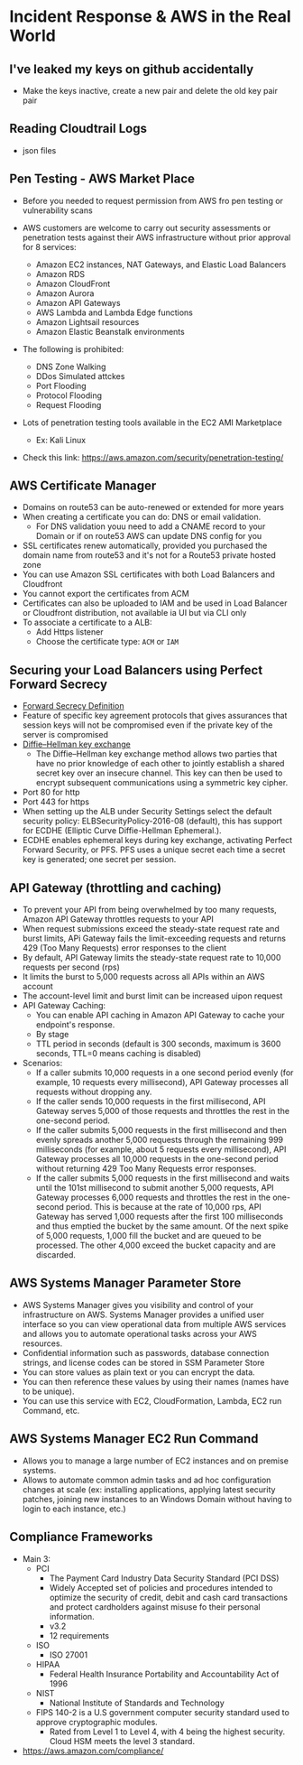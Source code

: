 # Incident Response & AWS in the Real World

## I've leaked my keys on github accidentally
- Make the keys inactive, create a new pair and delete the old key pair pair

## Reading Cloudtrail Logs
- json files

## Pen Testing - AWS Market Place
- Before you needed to request permission from AWS fro pen testing or vulnerability scans
- AWS customers are welcome to carry out security assessments or penetration tests against their AWS infrastructure without prior approval for 8 services:
    - Amazon EC2 instances, NAT Gateways, and Elastic Load Balancers
    - Amazon RDS
    - Amazon CloudFront
    - Amazon Aurora
    - Amazon API Gateways
    - AWS Lambda and Lambda Edge functions
    - Amazon Lightsail resources
    - Amazon Elastic Beanstalk environments

- The following is prohibited:
    - DNS Zone Walking
    - DDos Simulated attckes
    - Port Flooding
    - Protocol Flooding
    - Request Flooding
- Lots of penetration testing tools available in the EC2 AMI Marketplace
    - Ex:  Kali Linux
- Check this link:  https://aws.amazon.com/security/penetration-testing/

## AWS Certificate Manager
- Domains on route53 can be auto-renewed or extended for more years
- When creating a certificate you can do:  DNS or email validation.
    - For DNS validation youu need to add a CNAME record to your Domain or if on route53 AWS can update DNS config for you
- SSL certificates renew automatically, provided you purchased the domain name from route53 and it's not for a Route53 private hosted zone
- You can use Amazon SSL certificates with both Load Balancers and Cloudfront
- You cannot export the certificates from ACM
- Certificates can also be uploaded to IAM and be used in Load Balancer or Cloudfront distribution, not available ia UI but via CLI only
- To associate a certificate to a ALB:
    - Add Https listener
    - Choose the certificate type:  `ACM` or `IAM` 

## Securing your Load Balancers using Perfect Forward Secrecy
- [Forward Secrecy Definition](https://en.wikipedia.org/wiki/Forward_secrecy)
-  Feature of specific key agreement protocols that gives assurances that session keys will not be compromised even if the private key of the server is compromised
- [Diffie–Hellman key exchange](https://en.wikipedia.org/wiki/Diffie%E2%80%93Hellman_key_exchange)
    - The Diffie–Hellman key exchange method allows two parties that have no prior knowledge of each other to jointly establish a shared secret key over an insecure channel. This key can then be used to encrypt subsequent communications using a symmetric key cipher.
- Port 80 for http 
- Port 443 for https
- When setting up the ALB under Security Settings select the default security policy:  ELBSecurityPolicy-2016-08 (default), this has support for ECDHE (Elliptic Curve Diffie-Hellman Ephemeral.). 
- ECDHE enables ephemeral keys during key exchange, activating Perfect Forward Security, or PFS. PFS uses a unique secret each time a secret key is generated; one secret per session. 

## API Gateway (throttling and caching)
- To prevent your API from being overwhelmed by too many requests, Amazon API Gateway throttles requests to your API
- When request submissions exceed the steady-state request rate and burst limits, APi Gateway fails the limit-exceeding requests and returns 429 (Too Many Requests) error responses to the client
- By default, API Gateway limits the steady-state request rate to 10,000 requests per second (rps)
- It limits the burst to 5,000 requests across all APIs within an AWS account
- The account-level limit and burst limit can be increased uipon request
- API Gateway Caching:
    - You can enable API caching in Amazon API Gateway to cache your endpoint's response.
    - By stage
    - TTL period in seconds (default is 300 seconds, maximum is 3600 seconds, TTL=0 means caching is disabled)
- Scenarios:
    - If a caller submits 10,000 requests in a one second period evenly (for example, 10 requests every millisecond), API Gateway processes all requests without dropping any.
    - If the caller sends 10,000 requests in the first millisecond, API Gateway serves 5,000 of those requests and throttles the rest in the one-second period.
    - If the caller submits 5,000 requests in the first millisecond and then evenly spreads another 5,000 requests through the remaining 999 milliseconds (for example, about 5 requests every millisecond), API Gateway processes all 10,000 requests in the one-second period without returning 429 Too Many Requests error responses.
    - If the caller submits 5,000 requests in the first millisecond and waits until the 101st millisecond to submit another 5,000 requests, API Gateway processes 6,000 requests and throttles the rest in the one-second period. This is because at the rate of 10,000 rps, API Gateway has served 1,000 requests after the first 100 milliseconds and thus emptied the bucket by the same amount. Of the next spike of 5,000 requests, 1,000 fill the bucket and are queued to be processed. The other 4,000 exceed the bucket capacity and are discarded.

## AWS Systems Manager Parameter Store
- AWS Systems Manager gives you visibility and control of your infrastructure on AWS. Systems Manager provides a unified user interface so you can view operational data from multiple AWS services and allows you to automate operational tasks across your AWS resources. 
- Confidential information such as passwords, database connection strings, and license codes can be stored in SSM Parameter Store
- You can store values as plain text or you can encrypt the data.
- You can then reference these values by using their names (names have to be unique).
- You can use this service with EC2, CloudFormation, Lambda, EC2 run Command, etc.

## AWS Systems Manager EC2 Run Command
- Allows you to manage a large number of EC2 instances and on premise systems.
- Allows to automate common admin tasks and ad hoc configuration changes at scale (ex:  installing applications, applying latest security patches, joining new instances to an Windows Domain without having to login to each instance, etc.)

## Compliance Frameworks
- Main 3:
    - PCI
        - The Payment Card Industry Data Security Standard (PCI DSS)
        - Widely Accepted set of policies and procedures intended to optimize the security of credit, debit and cash card transactions and protect cardholders against misuse fo their personal information.
        - v3.2
        - 12 requirements
    - ISO
        - ISO 27001
    - HIPAA
        - Federal Health Insurance Portability and Accountability Act of 1996
    - NIST
        - National Institute of Standards and Technology
    - FIPS 140-2 is a U.S government computer security standard used to approve cryptographic modules.
        - Rated from Level 1 to Level 4, with 4 being the highest security.  Cloud HSM meets the level 3 standard.
- https://aws.amazon.com/compliance/


